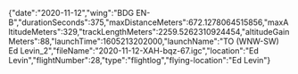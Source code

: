 {"date":"2020-11-12","wing":"BDG EN-B","durationSeconds":375,"maxDistanceMeters":672.1278064515856,"maxAltitudeMeters":329,"trackLengthMeters":2259.5262310924454,"altitudeGainMeters":88,"launchTime":1605213202000,"launchName":"TO (WNW-SW) Ed Levin_2","fileName":"2020-11-12-XAH-bqz-67.igc","location":"Ed Levin","flightNumber":28,"type":"flightlog","flying-location":"Ed Levin"}
